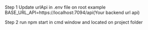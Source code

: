 Step 1
Update urlApi in .env file on root
example BASE_URL_API=https://localhost:7094/api(Your backend url api)

Step 2
run npm start in cmd window and located on project folder 


